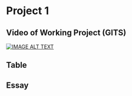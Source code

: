 # Project 1

## Video of Working Project (GITS)

[![IMAGE ALT TEXT](http://img.youtube.com/vi/MBB66yQVwy8/0.jpg)](http://www.youtube.com/watch?v=MBB66yQVwy8 "csc510 working gits")

## Table

## Essay
